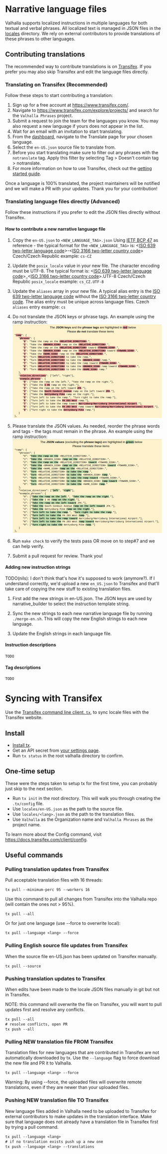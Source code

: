 # Narrative language files

Valhalla supports localized instructions in multiple languages for both textual and verbal phrases. All localized text is managed in JSON files in the [locales](https://github.com/valhalla/valhalla/tree/master/locales) directory. We rely on external contributors to provide translations of these phrases to other languages.

## Contributing translations

The recommended way to contribute translations is on [Transifex](https://www.transifex.com/). If you prefer you may also skip Transifex and edit the language files directly.

### Translating on Transifex (Recommended)

Follow these steps to start contributing a translation:

1. Sign up for a free account at https://www.transifex.com/.
2. Navigate to https://www.transifex.com/explore/projects/ and search for the `Valhalla Phrases` project.
3. Submit a request to join the team for the languages you know. You may also request a new language if yours does not appear in the list.
4. Wait for an email with an invitation to start translating.
5. From the [dashboard](https://www.transifex.com/valhalla/valhalla-phrases/dashboard/), navigate to the Translate page for your chosen language.
6. Select the `en-US.json` source file to translate from.
7. Before you start translating make sure to filter out any phrases with the `notranslate` tag. Apply this filter by selecting Tag > Doesn't contain tag > notranslate.
8. For more information on how to use Transifex, check out the [getting started guide](https://docs.transifex.com/getting-started-1/translators).

Once a language is 100% translated, the project maintainers will be notified and we will make a PR with your updates. Thank you for your contribution!

### Translating language files directly (Advanced)

Follow these instructions if you prefer to edit the JSON files directly without Transifex.

#### How to contribute a new narrative language file

1. Copy the `en-US.json` to `<NEW_LANGUAGE_TAG>.json`
Using [IETF BCP 47](https://tools.ietf.org/html/bcp47) as reference - the typical format for the `<NEW_LANGUAGE_TAG>` is:
<[ISO 639 two-letter language code](https://en.wikipedia.org/wiki/List_of_ISO_639-1_codes)>-<[ISO 3166 two-letter country code](https://en.wikipedia.org/wiki/ISO_3166-1_alpha-2)>
Czech/Czech Republic example:
`cs-CZ`

2. Update the `posix_locale` value in your new file. The character encoding must be UTF-8. The typical format is:
<[ISO 639 two-letter language code](https://en.wikipedia.org/wiki/List_of_ISO_639-1_codes)>_<[ISO 3166 two-letter country code](https://en.wikipedia.org/wiki/ISO_3166-1_alpha-2)>.UTF-8
Czech/Czech Republic `posix_locale` example:
`cs_CZ.UTF-8`

3. Update the `aliases` array in your new file. A typical alias entry is the [ISO 639 two-letter language code](https://en.wikipedia.org/wiki/List_of_ISO_639-1_codes) without the
[ISO 3166 two-letter country code](https://en.wikipedia.org/wiki/ISO_3166-1_alpha-2). The alias entry must be unique across language files.
Czech `aliases` entry example:
`cs`

4. Do not translate the JSON keys or phrase tags. An example using the ramp instruction:
![Alt text](images/do_not_translate.png)

5. Please translate the JSON values. As needed, reorder the phrase words and tags - the tags must remain in the phrase. An example using the ramp instruction:
![Alt text](images/translate.png)

6. Run `make check` to verify the tests pass OR move on to step#7 and we can help verify.

7. Submit a pull request for review. Thank you!

#### Adding new instruction strings

TODO(nils): I don't think that's how it's supposed to work (anymore?). If I understand correctly, we'd upload a new `en_US.json` to Transifex and that'll take care of copying the new stuff to existing translation files.

1. First add the new strings in en-US.json. The JSON keys are used by narrative_builder to select the instruction template string.

2. Sync the new strings to each new narrative language file by running `./merge-en.sh`. This will copy the new English strings to each new language.

3. Update the English strings in each language file.

#### Instruction descriptions
`TODO`

#### Tag descriptions
`TODO`

# Syncing with Transifex

Use the [Transifex command line client, `tx`](https://docs.transifex.com/client/introduction), to sync locale files with the Transifex website.

## Install

* [Install tx](https://docs.transifex.com/client/installing-the-client).
* Get an API secret from [your settings page](https://www.transifex.com/user/settings/api/).
* Run `tx status` in the root valhalla directory to confirm.

## One-time setup

These were the steps taken to setup tx for the first time, you can probably just skip to the next section.

* Run `tx init` in the root directory. This will walk you through creating the `.tx/config` file.
* Use `locales/en-US.json` as the path to the source file.
* Use `locales/<lang>.json` as the path to the translation files.
* Use `Valhalla` as the Organization name and `Valhalla Phrases` as the project name.

To learn more about the Config command, visit https://docs.transifex.com/client/config.

## Useful commands

### Pulling translation updates from Transifex

Pull acceptable translation files with 16 threads:

```
tx pull --minimum-perc 95 --workers 16
```

Use this command to pull all changes from Transifex into the Valhalla repo (will contain the ones not > 95%).

```
tx pull --all
```

Or for just one language (use --force to overwrite local):

```
tx pull --language <lang> --force
```

### Pulling English source file updates from Transifex

When the source file en-US.json has been updated on Transifex manually.

```
tx pull --source
```

### Pushing translation updates to Transifex

When edits have been made to the locale JSON files manually in git but not in Transifex.

NOTE: this command will overwrite the file on Transifex, you will want to pull updates first and resolve any conflicts.

```
tx pull --all
# resolve conflicts, open PR
tx push --all
```

### Pulling NEW translation file FROM Transifex

Translation files for new languages that are contributed in Transifex are not automatically downloaded by tx. Use the `--language` flag to force download the new file and PR it to Valhalla.

```
tx pull --language <lang> --force
```

Warning: By using --force, the uploaded files will overwrite remote translations, even if they are newer than your uploaded files.

### Pushing NEW translation file TO Transifex

New language files added in Valhalla need to be uploaded to Transifex for external contributors to make updates in the translation interface. Make sure that language does not already have a translation file in Transifex first by trying a pull command.

```
tx pull --language <lang>
# if no translation exists push up a new one
tx push --language <lang> --translations
```
